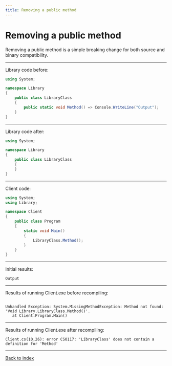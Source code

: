 ```yaml
---
title: Removing a public method
---
```

# Removing a public method

Removing a public method is a simple breaking change for both source
and binary compatibility.

----
Library code before:
```csharp
using System;

namespace Library
{
    public class LibraryClass
    {
        public static void Method() => Console.WriteLine("Output");
    }
}
```
----
Library code after:
```csharp
using System;

namespace Library
{
    public class LibraryClass
    {
    }
}
```
----
Client code:
```csharp
using System;
using Library;

namespace Client
{
    public class Program
    {
        static void Main()
        {
            LibraryClass.Method();
        }
    }
}
```
----
Initial results:
```text
Output
```
----
Results of running Client.exe before recompiling:
```text

Unhandled Exception: System.MissingMethodException: Method not found: 'Void Library.LibraryClass.Method()'.
   at Client.Program.Main()
```
----
Results of running Client.exe after recompiling:
```text
Client.cs(10,26): error CS0117: 'LibraryClass' does not contain a definition for 'Method'
```
----
[Back to index](index.md)
